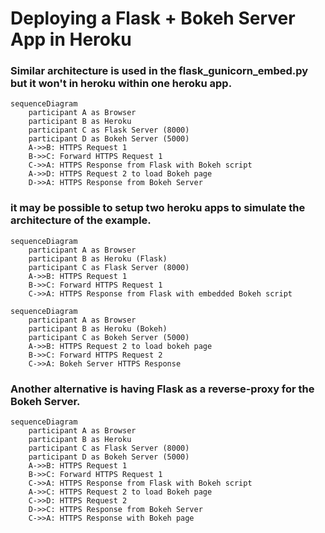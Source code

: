 
# Deploying a Flask + Bokeh Server App in Heroku


### Similar architecture is used in the flask_gunicorn_embed.py but it won't in heroku within one heroku app.


```mermaid
sequenceDiagram
    participant A as Browser
    participant B as Heroku
    participant C as Flask Server (8000)
    participant D as Bokeh Server (5000)
    A->>B: HTTPS Request 1
    B->>C: Forward HTTPS Request 1
    C->>A: HTTPS Response from Flask with Bokeh script
    A->>D: HTTPS Request 2 to load Bokeh page
    D->>A: HTTPS Response from Bokeh Server
```

### it may be possible to setup two heroku apps to simulate the architecture of the example.

```mermaid
sequenceDiagram
    participant A as Browser
    participant B as Heroku (Flask)
    participant C as Flask Server (8000)
    A->>B: HTTPS Request 1
    B->>C: Forward HTTPS Request 1
    C->>A: HTTPS Response from Flask with embedded Bokeh script
```

```mermaid
sequenceDiagram
    participant A as Browser
    participant B as Heroku (Bokeh)
    participant C as Bokeh Server (5000)
    A->>B: HTTPS Request 2 to load bokeh page
    B->>C: Forward HTTPS Request 2
    C->>A: Bokeh Server HTTPS Response
```

### Another alternative is having Flask as a reverse-proxy for the Bokeh Server.

```mermaid
sequenceDiagram
    participant A as Browser
    participant B as Heroku
    participant C as Flask Server (8000)
    participant D as Bokeh Server (5000)
    A->>B: HTTPS Request 1
    B->>C: Forward HTTPS Request 1
    C->>A: HTTPS Response from Flask with Bokeh script
    A->>C: HTTPS Request 2 to load Bokeh page
    C->>D: HTTPS Request 2
    D->>C: HTTPS Response from Bokeh Server
    C->>A: HTTPS Response with Bokeh page
```
